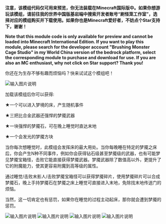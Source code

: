  **注意，该模组代码仅可用来预览，你无法装载在Minecraft国际版中。如果你想游玩该模组，请前往我的世界中国版基岩端中搜索开发者账号“刷怪笼工作室”，选择对应的模组购买并下载使用。如果你也是Minecraft爱好者，不妨点个Star支持下，谢谢！** 

**Note that this module code is only available for preview and cannot be loaded into Minecraft International Edition. If you want to play this module, please search for the developer account "Brushing Monster Cage Studio" in my World China version of the bedrock platform, select the corresponding module to purchase and download for use. If you are also an MC enthusiast, why not click on Star support? Thank you!**

你还在为生存不够有趣而烦恼吗？快来试试这个模组吧！

![输入图片说明](https://foruda.gitee.com/images/1690272845941098884/7a31a54a_11180561.png "bed5.png")

加载该模组后你可以获得:

★一个可以进入梦境的床，产生随机事件

★三把比合金武器还强悍的梦魇武器

★一块强悍的梦魇石，可在晚上睡觉时直达末地

★一个会发光的梦魇方块



当你每次想睡觉时，此模组会发挥床的最大用处。当你每晚睡在特定的梦魇之床后，你会产生N种不同事件，例如你会获得钻石级甚至梦魇级的武器，也有可能梦见梦魇宝箱怪，击败它能直接获得梦魇武器。梦魇武器除了数值高以外，更提升了它的附魔能力，使其更容易附魔到高等级的属性。

通过睡觉/击败末影人/击败梦魇宝箱怪可以获得梦魇碎片，使用梦魇碎片可以合成梦魇石，晚上手持梦魇石在梦魇之床上睡觉可直接进入末地，免除找末地传送门的烦恼。

当然，这一切肯定也有惩罚，如果你在睡觉的过程主动起床，那你就会遭到梦魇的惩罚。

![输入图片说明](https://foruda.gitee.com/images/1690272839419573061/8eccf7ba_11180561.png "bed6.png")
![输入图片说明](https://foruda.gitee.com/images/1690272857760504861/ac13c3a0_11180561.png "bed2.png")
![输入图片说明](https://foruda.gitee.com/images/1690272864559103766/f0a6a846_11180561.png "bed3.png")
![输入图片说明](https://foruda.gitee.com/images/1690272870720494917/1e011c06_11180561.png "bed4.png")
